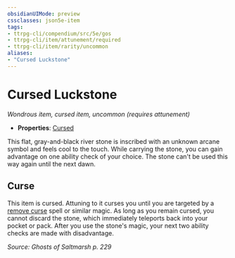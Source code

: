 ```yaml
---
obsidianUIMode: preview
cssclasses: json5e-item
tags:
- ttrpg-cli/compendium/src/5e/gos
- ttrpg-cli/item/attunement/required
- ttrpg-cli/item/rarity/uncommon
aliases: 
- "Cursed Luckstone"
---
```

# Cursed Luckstone
*Wondrous item, cursed item, uncommon (requires attunement)*  


- **Properties**: [Cursed](2-Mechanics/CLI/rules/item-properties.md#Cursed%20Items)

This flat, gray-and-black river stone is inscribed with an unknown arcane symbol and feels cool to the touch. While carrying the stone, you can gain advantage on one ability check of your choice. The stone can't be used this way again until the next dawn.

## Curse

This item is cursed. Attuning to it curses you until you are targeted by a [remove curse](2-Mechanics/CLI/spells/remove-curse-xphb.md) spell or similar magic. As long as you remain cursed, you cannot discard the stone, which immediately teleports back into your pocket or pack. After you use the stone's magic, your next two ability checks are made with disadvantage.

*Source: Ghosts of Saltmarsh p. 229*